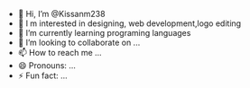 - 👋 Hi, I’m @Kissanm238
- 👀 I m interested in designing, web development,logo editing 
- 🌱 I’m currently learning programing languages 
- 💞️ I’m looking to collaborate on ...
- 📫 How to reach me ...
- 😄 Pronouns: ...
- ⚡ Fun fact: ...

<!---
Kissanm238/Kissanm238 is a ✨ special ✨ repository because its `README.md` (this file) appears on your GitHub profile.
You can click the Preview link to take a look at your changes.
--->
